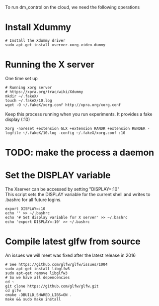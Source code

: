 To run dm_control on the cloud, we need the following operations

# Install Xdummy
```
# Install the Xdummy driver
sudo apt-get install xserver-xorg-video-dummy
```

# Running the X server
One time set up
```
# Running xorg server
# https://xpra.org/trac/wiki/Xdummy
mkdir ~/.fakeX/
touch ~/.fakeX/10.log
wget -O ~/.fakeX/xorg.conf http://xpra.org/xorg.conf
```
Keep this process running when you run experiments. It provides a fake display (:10) 
```
Xorg -noreset +extension GLX +extension RANDR +extension RENDER -logfile ~/.fakeX/10.log -config ~/.fakeX/xorg.conf :10
```
# TODO: make the process a daemon


# Set the DISPLAY variable
The Xserver can be accessed by setting "DISPLAY=:10"  
This script sets the DISPLAY variable for the current shell and writes to .bashrc for all future logins.
```
export DISPLAY=:10
echo '' >> ~/.bashrc 
echo '# Set display variable for X server' >> ~/.bashrc
echo 'export DISPLAY=:10' >> ~/.bashrc 
```

# Compile latest glfw from source 
An issues we will meet was fixed after the latest release in 2016
```
# See https://github.com/glfw/glfw/issues/1004
sudo apt-get install libglfw3
sudo apt-get remove libglfw3
# So we have all depencencies
cd ~
git clone https://github.com/glfw/glfw.git
cd glfw
cmake -DBUILD_SHARED_LIBS=ON .
make && sudo make install
```
